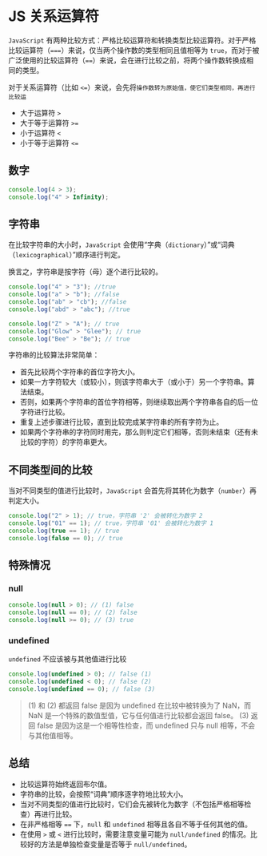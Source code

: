 # JS 关系运算符

`JavaScript` 有两种比较方式：严格比较运算符和转换类型比较运算符。对于严格比较运算符（`===`）来说，仅当两个操作数的类型相同且值相等为 `true`，而对于被广泛使用的比较运算符（`==`）来说，会在进行比较之前，将两个操作数转换成相同的类型。

对于关系运算符（比如 `<=`）来说，会先将`操作数转为原始值，使它们类型相同，再进行比较运`

- 大于运算符 `>`
- 大于等于运算符 `>=`
- 小于运算符 `<`
- 小于等于运算符 `<=`

## 数字

```js
console.log(4 > 3);
console.log("4" > Infinity);
```

## 字符串

在比较字符串的大小时，`JavaScript` 会使用“字典（`dictionary`）”或“词典（`lexicographical`）”顺序进行判定。

换言之，字符串是按字符（母）逐个进行比较的。

```js
console.log("4" > "3"); //true
console.log("a" > "b"); //false
console.log("ab" > "cb"); //false
console.log("abd" > "abc"); //true

console.log("Z" > "A"); // true
console.log("Glow" > "Glee"); // true
console.log("Bee" > "Be"); // true
```

字符串的比较算法非常简单：

- 首先比较两个字符串的首位字符大小。
- 如果一方字符较大（或较小），则该字符串大于（或小于）另一个字符串。算法结束。
- 否则，如果两个字符串的首位字符相等，则继续取出两个字符串各自的后一位字符进行比较。
- 重复上述步骤进行比较，直到比较完成某字符串的所有字符为止。
- 如果两个字符串的字符同时用完，那么则判定它们相等，否则未结束（还有未比较的字符）的字符串更大。

## 不同类型间的比较

当对不同类型的值进行比较时，`JavaScript` 会首先将其转化为数字（`number`）再判定大小。

```js
console.log("2" > 1); // true，字符串 '2' 会被转化为数字 2
console.log("01" == 1); // true，字符串 '01' 会被转化为数字 1
console.log(true == 1); // true
console.log(false == 0); // true
```

## 特殊情况

### null

```js
console.log(null > 0); // (1) false
console.log(null == 0); // (2) false
console.log(null >= 0); // (3) true
```

### undefined

`undefined` 不应该被与其他值进行比较

```js
console.log(undefined > 0); // false (1)
console.log(undefined < 0); // false (2)
console.log(undefined == 0); // false (3)
```

> (1) 和 (2) 都返回 false 是因为 undefined 在比较中被转换为了 NaN，而 NaN 是一个特殊的数值型值，它与任何值进行比较都会返回 false。
> (3) 返回 false 是因为这是一个相等性检查，而 undefined 只与 null 相等，不会与其他值相等。

## 总结

- 比较运算符始终返回布尔值。
- 字符串的比较，会按照“词典”顺序逐字符地比较大小。
- 当对不同类型的值进行比较时，它们会先被转化为数字（不包括严格相等检查）再进行比较。
- 在非严格相等 `==` 下，`null` 和 `undefined` 相等且各自不等于任何其他的值。
- 在使用 `>` 或 `<` 进行比较时，需要注意变量可能为 `null/undefined` 的情况。比较好的方法是单独检查变量是否等于 `null/undefined`。
